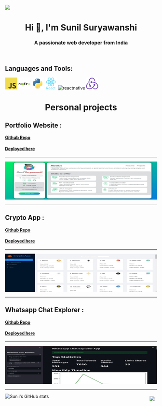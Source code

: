 
<!-- [![Sunil's GitHub Banner](./my.gif)](https://suryawanshi.tech){:target="_blank"}  -->

<a href="https://suryawanshi.tech" target="_blank"> <img src="./my.gif"/>  </a>

<h1 align="center">Hi 👋, I'm Sunil Suryawanshi</h1>
<h3 align="center">A passionate web developer from India</h3>
<br>

 <h2 align="left">Languages and Tools:</h2>
<p align="left">
<img src="https://raw.githubusercontent.com/devicons/devicon/master/icons/javascript/javascript-original.svg" alt="javascript" width="40" height="40"/>
<img src="https://raw.githubusercontent.com/devicons/devicon/master/icons/nodejs/nodejs-original-wordmark.svg" alt="nodejs" width="40" height="40"/> 
<img src="https://raw.githubusercontent.com/devicons/devicon/master/icons/python/python-original.svg" alt="python" width="40" height="40"/>
<img src="https://raw.githubusercontent.com/devicons/devicon/master/icons/react/react-original-wordmark.svg" alt="react" width="40" height="40"/>
<img src="https://reactnative.dev/img/header_logo.svg" alt="reactnative" width="40" height="40"/> 
<img src="https://raw.githubusercontent.com/devicons/devicon/master/icons/redux/redux-original.svg" alt="redux" width="40" height="40"/> 
<!-- <img src="https://raw.githubusercontent.com/devicons/devicon/master/icons/sass/sass-original.svg" alt="sass" width="40" height="40"/>  -->
</p>
<h1 align="center">Personal projects</h2>
<h2>Portfolio Website : 
 <h4> <a href="https://github.com/sunilsuryawanshi939/My_Portfolio" target="_blank"> Github Repo </a> </h4>
 <h4> <a href="https://suryawanshi.tech" target="_blank"> Deployed here </a> </h4> <hr>
 <a href="https://suryawanshi.tech" target="_blank"> <img src="./portfolio_1200_300.JPG"/>  </a> </h2> <hr>

<h2>Crypto App :
 <h4> <a href="https://github.com/sunilsuryawanshi939/CryptoApp" target="_blank"> Github Repo </a> </h4> 
  <h4> <a href="https://sunilcryptoapp.netlify.app" target="_blank"> Deployed here  </a> </h4> <hr>
 <a href="https://sunilcryptoapp.netlify.app" target="_blank"> <img src="./cryptoApp_1200_300.JPG"/>  </a> </h2>  <hr>

<h2>Whatsapp Chat Explorer :
 <h4> <a href="https://github.com/sunilsuryawanshi939/WhatsappChatExplorer" target="_blank"> Github Repo </a> </h4>
 <h4> <a href="https://wca-sunil.herokuapp.com" target="_blank"> Deployed here </a> </h4> <hr>
 <a href="https://wca-sunil.herokuapp.com" target="_blank"> <img src="./wca_1200_300.jpg"/>  </a> </h2>  <hr>
 
 
 
 <!-- <p align="left"> <img src="https://komarev.com/ghpvc/?username=sunilsuryawanshi939&label=Profile%20views&color=0e75b6&style=flat" alt="sunilsuryawanshi939" /> </p> -->

![Sunil's GitHub stats](https://github-readme-stats.vercel.app/api?username=sunilsuryawanshi939&show_icons=true&theme=radical)
<img align="right" style="margin:0.5rem" src="https://github-readme-stats.vercel.app/api/top-langs/?username=sunilsuryawanshi939&hide=html,css&title_color=ffffff&text_color=c9cacc&icon_color=4AB197&bg_color=1A2B34" />
<!-- ![Sunil's GitHub stats](https://github-readme-stats.vercel.app/api?username=07SRAJE&show_icons=true&theme=chartreuse-dark) -->
